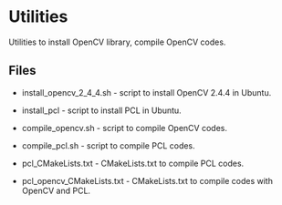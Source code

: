 Utilities
=========

Utilities to install OpenCV library, compile OpenCV codes.

## Files

 - install_opencv_2_4_4.sh - script to install OpenCV 2.4.4 in Ubuntu.

 - install_pcl - script to install PCL in Ubuntu.

 - compile_opencv.sh - script to compile OpenCV codes.

 - compile_pcl.sh - script to compile PCL codes.

 - pcl_CMakeLists.txt - CMakeLists.txt to compile PCL codes.

 - pcl_opencv_CMakeLists.txt - CMakeLists.txt to compile codes with OpenCV and PCL.